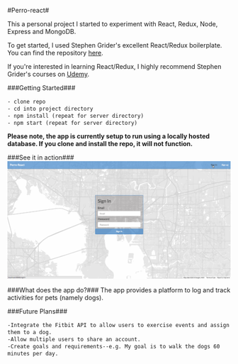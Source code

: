 #Perro-react#

This a personal project I started to experiment with React, Redux, Node, Express and MongoDB.

To get started, I used Stephen Grider's excellent React/Redux boilerplate.  You can find the repository [here](https://github.com/StephenGrider/ReduxSimpleStarter).

If you're interested in learning React/Redux, I highly recommend Stephen Grider's courses on [Udemy](https://www.udemy.com/react-redux/).

###Getting Started###

```
- clone repo
- cd into project directory
- npm install (repeat for server directory)
- npm start (repeat for server directory)
```

**Please note, the app is currently setup to run using a locally hosted database. If you clone and install the repo, it will not function.**

###See it in action###
![gif of app](public/img/app-gif.gif)

###What does the app do?###
The app provides a platform to log and track activities for pets (namely dogs).

###Future Plans###

```
-Integrate the Fitbit API to allow users to exercise events and assign them to a dog.
-Allow multiple users to share an account.
-Create goals and requirements--e.g. My goal is to walk the dogs 60 minutes per day.
```
